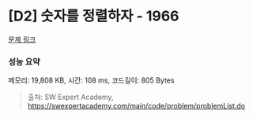 # [D2] 숫자를 정렬하자 - 1966 

[문제 링크](https://swexpertacademy.com/main/code/problem/problemDetail.do?contestProbId=AV5PrmyKAWEDFAUq) 

### 성능 요약

메모리: 19,808 KB, 시간: 108 ms, 코드길이: 805 Bytes



> 출처: SW Expert Academy, https://swexpertacademy.com/main/code/problem/problemList.do